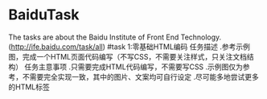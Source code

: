 # BaiduTask
The tasks are about the Baidu Institute of Front End Technology.(http://ife.baidu.com/task/all)
#task 1:零基础HTML编码
任务描述
.参考示例图，完成一个HTML页面代码编写（不写CSS，不需要关注样式，只关注文档结构）
任务主意事项
.只需要完成HTML代码编写，不需要写CSS
.示例图仅为参考，不需要完全实现一致，其中的图片、文案均可自行设定
.尽可能多地尝试更多的HTML标签
